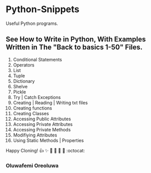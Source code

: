 # Python-Snippets
Useful Python programs. 

## See How to Write in Python, With Examples Written in The "Back to basics 1-50" Files.
1. Conditional Statements
2. Operators
3. List
4. Tuple
5. Dictionary
6. Shelve
7. Pickle
8. Try | Catch Exceptions
9. Creating | Reading | Writing txt files
10. Creating functions
11. Creating Classes
12. Accessing Public Attributes
13. Accessing Private Attributes
14. Accessing Private Methods
15. Modifiying Attributes
16. Using Static Methods | Properties






Happy Cloning!
:+1: :sparkles: :camel: :tada: 
:rocket: :metal: :octocat: 
### Oluwafemi Oreoluwa
